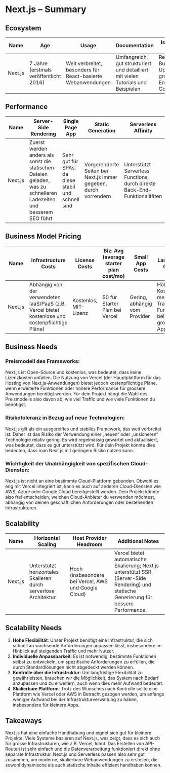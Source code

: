 # Next.js – Summary

## Ecosystem

| Name    | Age                              | Usage                                                | Documentation                                                                   | Issue & Bug Fixes                                                         | Migration                                      |
|---------|----------------------------------|-----------------------------------------------------|---------------------------------------------------------------------------------|---------------------------------------------------------------------------|------------------------------------------------|
| Next.js | 7 Jahre (erstmals veröffentlicht 2016) | Weit verbreitet, besonders für React-basierte Webanwendungen | Umfangreich, gut strukturiert und detailliert mit vielen Tutorials und Beispielen | Regelmässige Bugfixes und Updates, grosse Entwickler-Community | Relativ einfach, viele Migrationsleitfäden und Tools |

## Performance

| Name    | Server-Side Rendering | Single Page App                      | Static Generation                     | Serverless Affinity                                                                 |
|---------|-----------------------|--------------------------------------|---------------------------------------|-------------------------------------------------------------------------------------|
| Next.js | Zuerst werden anders als sonst die statischen Dateien geladen, was zu schnelleren Ladezeiten und besserem SEO führt | Sehr gut für SPAs, da diese stabil und schnell sind | Vorgerenderte Seiten bei Next.js immer gegeben, durch vorrendern | Unterstützt Serverless Functions, durch direkte Back-End-Funktionalitäten |

## Business Model Pricing

| Name    | Infrastructure Costs                                              | License Costs    | Biz: Avg (average starter plan cost/mo) | Small App Costs           | Large App Costs          |
|---------|-------------------------------------------------------------------|------------------|----------------------------------------|----------------------------|---------------------------|
| Next.js | Abhängig von der verwendeten IaaS/PaaS (z.B. Vercel bietet kostenlose und kostenpflichtige Pläne) | Kostenlos, MIT-Lizenz | $0 für Starter Plan bei Vercel         | Gering, abhängig vom Provider | Höhere Kosten für mehr Traffic und Funktionen bei grossen Apps |

## Business Needs

### Preismodell des Frameworks:
Next.js ist Open-Source und kostenlos, was bedeutet, dass keine Lizenzkosten anfallen. Die Nutzung von Vercel (der Hauptplattform für das Hosting von Next.js-Anwendungen) bietet jedoch kostenpflichtige Pläne, wenn erweiterte Funktionen oder höhere Performance für grössere Anwendungen benötigt werden. Für dein Projekt hängt die Wahl des Preismodells also davon ab, wie viel Traffic und wie viele Funktionen du benötigst.

### Risikotoleranz in Bezug auf neue Technologien:
Next.js gilt als ein ausgereiftes und stabiles Framework, das weit verbreitet ist. Daher ist das Risiko der Verwendung einer „neuen“ oder „unsicheren“ Technologie relativ gering. Es wird regelmässig gewartet und aktualisiert, was bedeutet, dass es gut unterstützt wird. Für dein Projekt könnte dies bedeuten, dass man Next.js mit geringem Risiko nutzen kann.

### Wichtigkeit der Unabhängigkeit von spezifischen Cloud-Diensten:
Next.js ist nicht an eine bestimmte Cloud-Plattform gebunden. Obwohl es eng mit Vercel integriert ist, kann es auch auf anderen Cloud-Diensten wie AWS, Azure oder Google Cloud bereitgestellt werden. Dein Projekt könnte also frei entscheiden, welchen Cloud-Anbieter du verwenden möchtest, abhängig von deinen geschäftlichen Anforderungen oder bestehenden Infrastrukturen.

## Scalability

| Name    | Horizontal Scaling | Host Provider Headroom                           | Additional Notes                                                                        |
|---------|--------------------|--------------------------------------------------|-----------------------------------------------------------------------------------------|
| Next.js | Unterstützt horizontales Skalieren durch serverlose Architektur | Hoch (insbesondere bei Vercel, AWS und Google Cloud) | Vercel bietet automatische Skalierung; Next.js unterstützt SSR (Server-Side Rendering) und statische Generierung für bessere Performance. |

## Scalability Needs

1. **Hohe Flexibilität**: Unser Projekt benötigt eine Infrastruktur, die sich schnell an wachsende Anforderungen anpassen lässt, insbesondere im Hinblick auf steigenden Traffic und mehr Nutzer.
2. **Individuelle Anpassbarkeit**: Es ist notwendig, bestimmte Funktionen selbst zu entwickeln, um spezifische Anforderungen zu erfüllen, die durch Standardlösungen nicht abgedeckt werden können.
3. **Kontrolle über die Infrastruktur**: Um langfristige Flexibilität zu gewährleisten, brauchen wir die Möglichkeit, das System nach Bedarf anzupassen und zu erweitern, auch wenn dies mehr Aufwand bedeutet.
4. **Skalierbare Plattform**: Trotz des Wunsches nach Kontrolle sollte eine Plattform wie Vercel oder AWS in Betracht gezogen werden, um anfangs weniger Aufwand bei der Infrastrukturverwaltung zu haben, insbesondere für kleinere Apps.

## Takeaways

Next.js hat eine einfache Handhabung und eignet sich gut für kleinere Projekte. Viele Systeme basieren auf Next.js, was zeigt, dass es sich auch für grosse Infrastrukturen, wie z.B. Vercel, lohnt. Das Erstellen von API-Routen ist sehr einfach und die Datenverarbeitung funktioniert direkt ohne separate Infrastruktur. Next.js und Serverless passen also sehr gut zusammen, um moderne, skalierbare Webanwendungen zu erstellen, die sowohl dynamische als auch statische Inhalte effizient handhaben können.

